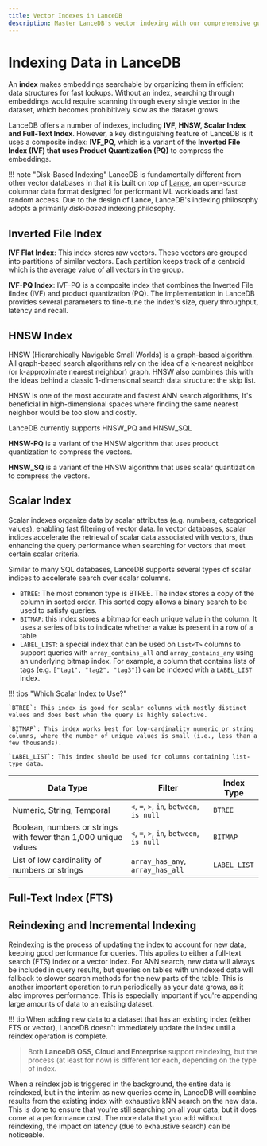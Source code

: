 ```yaml
---
title: Vector Indexes in LanceDB
description: Master LanceDB's vector indexing with our comprehensive guide. Learn about IVF-PQ and HNSW indexes, product quantization, clustering, and performance optimization for large-scale vector search.
---
```


# Indexing Data in LanceDB

An **index** makes embeddings searchable by organizing them in efficient data structures for fast lookups. Without an index, searching through embeddings would require scanning through every single vector in the dataset, which becomes prohibitively slow as the dataset grows.

LanceDB offers a number of indexes, including **IVF, HNSW, Scalar Index and Full-Text Index**. However, a key distinguishing feature of LanceDB is it uses a composite index: **IVF_PQ**, which is a variant of the **Inverted File Index (IVF) that uses Product Quantization (PQ)** to compress the embeddings.

!!! note "Disk-Based Indexing"
    LanceDB is fundamentally different from other vector databases in that it is built on top of [Lance](https://github.com/lancedb/lance), an open-source columnar data format designed for performant ML workloads and fast random access. Due to the design of Lance, LanceDB's indexing philosophy adopts a primarily *disk-based* indexing philosophy.

## Inverted File Index 

**IVF Flat Index**: This index stores raw vectors. These vectors are grouped into partitions of similar vectors. Each partition keeps track of a centroid which is the average value of all vectors in the group.

**IVF-PQ Index**: IVF-PQ is a composite index that combines the Inverted File iIndex (IVF) and product quantization (PQ). The implementation in LanceDB provides several parameters to fine-tune the index's size, query throughput, latency and recall.

## HNSW Index

HNSW (Hierarchically Navigable Small Worlds) is a graph-based algorithm. All graph-based search algorithms rely on the idea of a k-nearest neighbor (or k-approximate nearest neighbor) graph. HNSW also combines this with the ideas behind a classic 1-dimensional search data structure: the skip list.

HNSW is one of the most accurate and fastest ANN search algorithms, It's beneficial in high-dimensional spaces where finding the same nearest neighbor would be too slow and costly.

LanceDB currently supports HNSW_PQ and HNSW_SQL

**HNSW-PQ** is a variant of the HNSW algorithm that uses product quantization to compress the vectors. 

**HNSW_SQ** is a variant of the HNSW algorithm that uses scalar quantization to compress the vectors.

## Scalar Index

Scalar indexes organize data by scalar attributes (e.g. numbers, categorical values), enabling fast filtering of vector data. In vector databases, scalar indices accelerate the retrieval of scalar data associated with vectors, thus enhancing the query performance when searching for vectors that meet certain scalar criteria. 

Similar to many SQL databases, LanceDB supports several types of scalar indices to accelerate search
over scalar columns.

- `BTREE`: The most common type is BTREE. The index stores a copy of the
  column in sorted order. This sorted copy allows a binary search to be used to
  satisfy queries.
- `BITMAP`: this index stores a bitmap for each unique value in the column. It 
  uses a series of bits to indicate whether a value is present in a row of a table
- `LABEL_LIST`: a special index that can be used on `List<T>` columns to
  support queries with `array_contains_all` and `array_contains_any`
  using an underlying bitmap index.
  For example, a column that contains lists of tags (e.g. `["tag1", "tag2", "tag3"]`) can be indexed with a `LABEL_LIST` index.

!!! tips "Which Scalar Index to Use?"

    `BTREE`: This index is good for scalar columns with mostly distinct values and does best when the query is highly selective.
    
    `BITMAP`: This index works best for low-cardinality numeric or string columns, where the number of unique values is small (i.e., less than a few thousands).
    
    `LABEL_LIST`: This index should be used for columns containing list-type data.

| Data Type                                                       | Filter                                    | Index Type   |
| --------------------------------------------------------------- | ----------------------------------------- | ------------ |
| Numeric, String, Temporal                                       | `<`, `=`, `>`, `in`, `between`, `is null` | `BTREE`      |
| Boolean, numbers or strings with fewer than 1,000 unique values | `<`, `=`, `>`, `in`, `between`, `is null` | `BITMAP`     |
| List of low cardinality of numbers or strings                   | `array_has_any`, `array_has_all`          | `LABEL_LIST` |

## Full-Text Index (FTS)



## Reindexing and Incremental Indexing

Reindexing is the process of updating the index to account for new data, keeping good performance for queries. This applies to either a full-text search (FTS) index or a vector index. For ANN search, new data will always be included in query results, but queries on tables with unindexed data will fallback to slower search methods for the new parts of the table. This is another important operation to run periodically as your data grows, as it also improves performance. This is especially important if you're appending large amounts of data to an existing dataset.

!!! tip
    When adding new data to a dataset that has an existing index (either FTS or vector), LanceDB doesn't immediately update the index until a reindex operation is complete.

> Both **LanceDB OSS, Cloud and Enterprise** support reindexing, but the process (at least for now) is different for each, depending on the type of index.

When a reindex job is triggered in the background, the entire data is reindexed, but in the interim as new queries come in, LanceDB will combine results from the existing index with exhaustive kNN search on the new data. This is done to ensure that you're still searching on all your data, but it does come at a performance cost. The more data that you add without reindexing, the impact on latency (due to exhaustive search) can be noticeable.